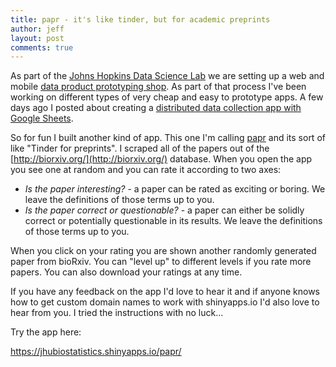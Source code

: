 ```yaml
---
title: papr - it's like tinder, but for academic preprints
author: jeff
layout: post
comments: true
---
```


As part of the [Johns Hopkins Data Science Lab](http://jhudatascience.org/) we are setting up a web and mobile [data product prototyping shop](http://jhudatascience.org/prototyping/). As part of that process I've been working on different types of very cheap and easy to prototype apps. A few days ago I posted about creating a [distributed data collection app with Google Sheets](http://simplystatistics.org/2016/08/26/googlesheets/). 

So for fun I built another kind of app. This one I'm calling [papr](https://jhubiostatistics.shinyapps.io/papr/) and its sort of like "Tinder for preprints". I scraped all of the papers out of the [http://biorxiv.org/](http://biorxiv.org/) database. When you open the app you see one at random and you can rate it according to two axes: 

* _Is the paper interesting?_ - a paper can be rated as exciting or boring. We leave the definitions of those terms up to you.
* _Is the paper correct or questionable?_ - a paper can either be solidly correct or potentially questionable in its results. We leave the definitions of those terms up to you.

When you click on your rating you are shown another randomly generated paper from bioRxiv. You can "level up" to different levels if you rate more papers. You can also download your ratings at any time. 

If you have any feedback on the app I'd love to hear it and if anyone knows how to get custom domain names to work with shinyapps.io I'd also love to hear from you. I tried the instructions with no luck...

Try the app here: 

https://jhubiostatistics.shinyapps.io/papr/

